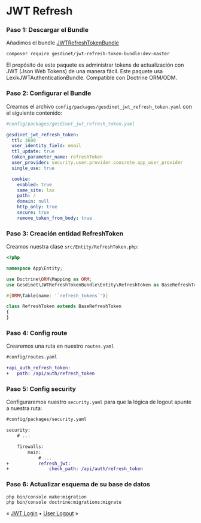 # JWT Refresh

### Paso 1: Descargar el Bundle

Añadimos el bundle [JWTRefreshTokenBundle](https://github.com/markitosgv/JWTRefreshTokenBundle)

```console
composer require gesdinet/jwt-refresh-token-bundle:dev-master
```
El propósito de este paquete es administrar tokens de actualización con JWT (Json Web Tokens) de una manera fácil. Este paquete usa LexikJWTAuthenticationBundle. Compatible con Doctrine ORM/ODM.


### Paso 2: Configurar el Bundle

Creamos el archivo `config/packages/gesdinet_jwt_refresh_token.yaml` con el siguiente contenido:

```yaml
#config/packages/gesdinet_jwt_refresh_token.yaml

gesdinet_jwt_refresh_token:
  ttl: 3600
  user_identity_field: email
  ttl_update: true
  token_parameter_name: refreshToken
  user_provider: security.user.provider.concrete.app_user_provider
  single_use: true

  cookie:
    enabled: true
    same_site: lax
    path: /
    domain: null
    http_only: true
    secure: true
    remove_token_from_body: true
```

### Paso 3: Creación entidad RefreshToken

Creamos nuestra clase `src/Entity/RefreshToken.php`:

```php
<?php

namespace App\Entity;

use Doctrine\ORM\Mapping as ORM;
use Gesdinet\JWTRefreshTokenBundle\Entity\RefreshToken as BaseRefreshToken;

#[ORM\Table(name: '`refresh_tokens`')]

class RefreshToken extends BaseRefreshToken
{
}

```

### Paso 4: Config route

Crearemos una ruta en nuestro `routes.yaml`

```diff
#config/routes.yaml

+api_auth_refresh_token:
+   path: /api/auth/refresh_token
```

### Paso 5: Config security

Configuraremos nuestro `security.yaml` para que la lógica de logout apunte a nuestra ruta:

```diff
#config/packages/security.yaml

security:
    # ...

    firewalls:
        main:
            # ...
+           refresh_jwt:
+               check_path: /api/auth/refresh_token
```

### Paso 6: Actualizar esquema de su base de datos

```console
php bin/console make:migration
php bin/console doctrine:migrations:migrate
```

« [JWT Login](./JWTLogin.md) • [User Logout](./UserLogout.md) »